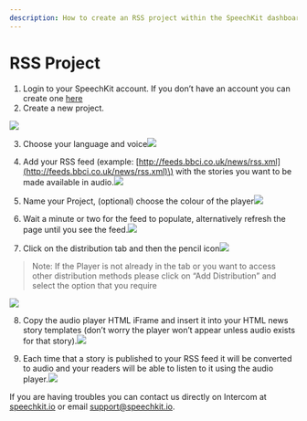 ```yaml
---
description: How to create an RSS project within the SpeechKit dashboard
---
```


# RSS Project

1. Login to your SpeechKit account. If you don’t have an account you can create one [here](https://my.speechkit.io/)
2. Create a new project.

![](https://blog.speechkit.io/content/images/downloaded_images/Setup--RSS/0-k8IAipCZ07rcKRdK.png)

3. Choose your language and voice![](https://blog.speechkit.io/content/images/downloaded_images/Setup--RSS/0-H6JDkqL3-5O0q_wp.png)

4. Add your RSS feed \(example: [http://feeds.bbci.co.uk/news/rss.xml](http://feeds.bbci.co.uk/news/rss.xml)\) with the stories you want to be made available in audio.![](https://blog.speechkit.io/content/images/downloaded_images/Setup--RSS/1-13Nx0TGuh8e4s-aIDj_IDw.png)

5. Name your Project, \(optional\) choose the colour of the player![](https://blog.speechkit.io/content/images/downloaded_images/Setup--RSS/1-GLbJTU5Hw-ZUKbI0KNMbQg.png)

6. Wait a minute or two for the feed to populate, alternatively refresh the page until you see the feed.![](https://blog.speechkit.io/content/images/downloaded_images/Setup--RSS/1-NfI94GTgPW_cUbCdlHOuUw.png)

7. Click on the distribution tab and then the pencil icon![](https://blog.speechkit.io/content/images/downloaded_images/Setup--RSS/1-eUoT306hrxRG1G0KJhSe9g.png)

> Note: If the Player is not already in the tab or you want to access other distribution methods please click on “Add Distribution” and select the option that you require

![](https://blog.speechkit.io/content/images/downloaded_images/Setup--RSS/1-1oxHuLQ64_kZU4Sl9Ajo5w.png)

8. Copy the audio player HTML iFrame and insert it into your HTML news story templates \(don’t worry the player won’t appear unless audio exists for that story\).![](https://blog.speechkit.io/content/images/downloaded_images/Setup--RSS/1-SEw0wpgBmgM61ZxJ07ri4Q.png)

9. Each time that a story is published to your RSS feed it will be converted to audio and your readers will be able to listen to it using the audio player.![](https://blog.speechkit.io/content/images/downloaded_images/Setup--RSS/1-VmuB4X9ZvNd70CeQYbufqg.gif)

If you are having troubles you can contact us directly on Intercom at [speechkit.io](https://speechkit.io/) or email [support@speechkit.io](mailto:support@speechkit.io).

